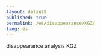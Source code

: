 ```yaml
---
layout: default
published: true
permalink: /es/disappearance/KGZ/
lang: es
---
```


disappearance analysis KGZ
